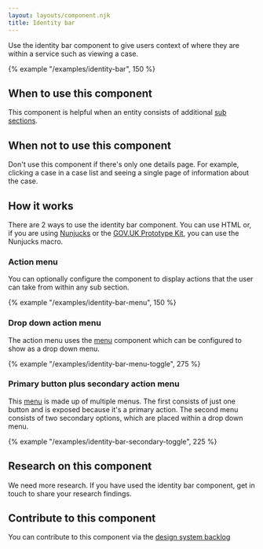 ```yaml
---
layout: layouts/component.njk
title: Identity bar
---
```


Use the identity bar component to give users context of where they are within a service such as viewing a case.

{% example "/examples/identity-bar", 150 %}

## When to use this component

This component is helpful when an entity consists of additional [sub sections](/components/sub-navigation).

## When not to use this component

Don't use this component if there's only one details page. For example, clicking a case in a case list and seeing a single page of information about the case.

## How it works

There are 2 ways to use the identity bar component. You can use HTML or, if you are using [Nunjucks](https://mozilla.github.io/nunjucks/) or the [GOV.UK Prototype Kit](https://govuk-prototype-kit.herokuapp.com/), you can use the Nunjucks macro.

### Action menu

You can optionally configure the component to display actions that the user can take from within any sub section.

{% example "/examples/identity-bar-menu", 150 %}

### Drop down action menu

The action menu uses the [menu](/components/button-menu) component which can be configured to show as a drop down menu.

{% example "/examples/identity-bar-menu-toggle", 275 %}

### Primary button plus secondary action menu

This [menu](/components/button-menu) is made up of multiple menus. The first consists of just one button and is exposed because it's a primary action. The second menu consists of two secondary options, which are placed within a drop down menu.

{% example "/examples/identity-bar-secondary-toggle", 225 %}

## Research on this component

We need more research. If you have used the identity bar component, get in touch to share your research findings.

## Contribute to this component

You can contribute to this component via the [design system backlog](https://github.com/ministryofjustice/moj-design-system-backlog/issues/38)
